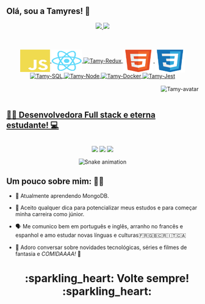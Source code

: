 ## Olá, sou a Tamyres! 👋

<div align="center">
  <a href="https://github.com/Tamyrescso">
  <img height="180em" src="https://github-readme-stats.vercel.app/api?username=Tamyrescso&show_icons=true&theme=darcula&include_all_commits=true&count_private=true"/>
  <img height="180em" src="https://github-readme-stats.vercel.app/api/top-langs/?username=TamyresCso&layout=compact&langs_count=7&theme=darcula"/>
</div>
  <br/><br/>
<div style="display: inline_block" align="center"><br>
  <img align="center" alt="Tamy-Js" height="60" width="80" src="https://raw.githubusercontent.com/devicons/devicon/master/icons/javascript/javascript-plain.svg">
  <img align="center" alt="Tamy-React" height="60" width="80" src="https://raw.githubusercontent.com/devicons/devicon/master/icons/react/react-original.svg">
  <img align="center" alt="Tamy-Redux" height="60" width="80" src="https://cdn.jsdelivr.net/gh/devicons/devicon/icons/redux/redux-original.svg">
  <img align="center" alt="Tamy-HTML" height="60" width="80" src="https://raw.githubusercontent.com/devicons/devicon/master/icons/html5/html5-original.svg">
  <img align="center" alt="Tamy-CSS" height="60" width="80" src="https://raw.githubusercontent.com/devicons/devicon/master/icons/css3/css3-original.svg">
  <img align="center" alt="Tamy-SQL" height="60" width="80" src="https://cdn.jsdelivr.net/gh/devicons/devicon/icons/mysql/mysql-original.svg">
  <img align="center" alt="Tamy-Node" height="60" width="80" src="https://cdn.jsdelivr.net/gh/devicons/devicon/icons/nodejs/nodejs-original.svg">
  <img align="center" alt="Tamy-Docker" height="60" width="80" src="https://cdn.jsdelivr.net/gh/devicons/devicon/icons/docker/docker-original.svg">
  <img align="center" alt="Tamy-Jest" height="60" width="80" src="https://cdn.jsdelivr.net/gh/devicons/devicon/icons/jest/jest-plain.svg">
 <br/><br/>
  <img align="right" alt="Tamy-avatar" height="150" src="https://s10.gifyu.com/images/Webp.net-gifmakerffadadb7305d4efb.gif">
</div>
  <br/><br/>
  
  ## 👩‍🦰 Desenvolvedora Full stack e eterna estudante! 💻
  <br/>

<div align="center"> 
  <a href="https://www.facebook.com/tamyres.caroline" target="_blank"><img src="https://img.shields.io/badge/Facebook-1877F2?style=for-the-badge&logo=facebook&logoColor=white" target="_blank"></a>
  <a href = "mailto:tamyrescaroline.oliveira@gmail.com"><img src="https://img.shields.io/badge/-Gmail-%23333?style=for-the-badge&logo=gmail&logoColor=white" target="_blank"></a>
  <a href="https://www.linkedin.com/in/tcso/" target="_blank"><img src="https://img.shields.io/badge/-LinkedIn-%230077B5?style=for-the-badge&logo=linkedin&logoColor=white" target="_blank"></a>
  <br/>
  
   ![Snake animation](https://github.com/Tamyrescso/Tamyrescso/blob/output/github-contribution-grid-snake.svg)
</div>
 
 ## Um pouco sobre mim: 🙋‍♀️

- 🌱 Atualmente aprendendo MongoDB.
- 🤔 Aceito qualquer dica para potencializar meus estudos e para começar minha carreira como júnior.
- 🗣️ Me comunico bem em português e inglês, arranho no francês e espanhol e amo estudar novas línguas e culturas🇫🇷🇬🇧🇨🇷🇮🇹🇨🇦
- 💬 Adoro conversar sobre novidades tecnológicas, séries e filmes de fantasia e *COMIDAAAA!* 🍜
  
  <h1 align="center"/> :sparkling_heart: Volte sempre! :sparkling_heart:  </h1>
 
